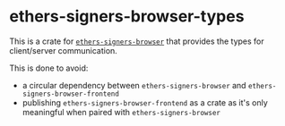 # ethers-signers-browser-types

This is a crate for [`ethers-signers-browser`](https://crates.io/crates/ethers-signers-browser) that provides the types for client/server communication.

This is done to avoid:

- a circular dependency between `ethers-signers-browser` and `ethers-signers-browser-frontend`
- publishing `ethers-signers-browser-frontend` as a crate as it's only meaningful when paired with `ethers-signers-browser`
